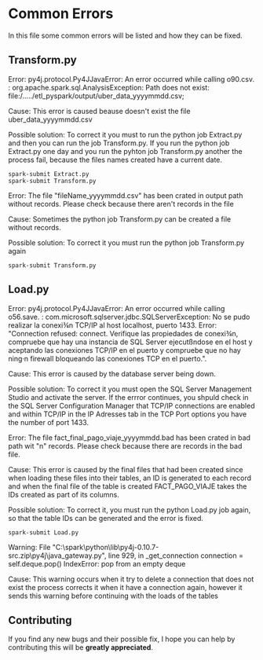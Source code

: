 # Common Errors

In this file some common errors will be listed and how they can be fixed.

## Transform.py

Error:
py4j.protocol.Py4JJavaError: An error occurred while calling o90.csv.
: org.apache.spark.sql.AnalysisException: Path does not exist: file:/...../etl_pyspark/output/uber_data_yyyymmdd.csv;

Cause:
This error is caused beause doesn't exist the file uber_data_yyyymmdd.csv

Possible solution:
To correct it you must to run the python job Extract.py and then you can run the job Transform.py. If you run the python job Extract.py one day and you run the pyhton job Transform.py another the process fail, because the files names created have a current date.

```
spark-submit Extract.py
spark-submit Transform.py
```

Error:
The file "fileName_yyyymmdd.csv" has been crated in output path without records.
Please check because there aren't records in the file

Cause:
Sometimes the python job Transform.py can be created a file without records.

Possible solution:
To correct it you must run the python job Transform.py again

```
spark-submit Transform.py
```

## Load.py

Error:
py4j.protocol.Py4JJavaError: An error occurred while calling o56.save. : com.microsoft.sqlserver.jdbc.SQLServerException: No se pudo realizar la conexi¾n TCP/IP al host localhost, puerto 1433. Error: "Connection refused: connect. Verifique las propiedades de conexi¾n, compruebe que hay una instancia de SQL Server ejecutßndose en el host y aceptando las conexiones TCP/IP en el puerto y compruebe que no hay ning·n firewall bloqueando las conexiones TCP en el puerto.".

Cause:
This error is caused by the database server being down.

Possible solution:
To correct it you must open the SQL Server Management Studio and activate the server. If the errror continues, you shpuld check in the SQL Server Configuration Manager that TCP/IP connections are enabled and within TCP/IP in the IP Adresses tab in the TCP Port options you have the number of port 1433.

Error:
The file fact_final_pago_viaje_yyyymmdd.bad has been crated in bad path wit "n" records.
Please check because there are records in the bad file.

Cause:
This error is caused by the final files that had been created since when loading these files into their tables, an ID is generated to each record and when the final file of the table is created FACT_PAGO_VIAJE takes the IDs created as part of its columns.

Possible solution:
To correct it, you must run the python Load.py job again, so that the table IDs can be generated and the error is fixed.

```
spark-submit Load.py
```

Warning:
File "C:\spark\python\lib\py4j-0.10.7-src.zip\py4j\java_gateway.py", line 929, in \_get_connection
connection = self.deque.pop()
IndexError: pop from an empty deque

Cause:
This warning occurs when it try to delete a connection that does not exist the process corrects it when it have a connection again, however it sends this warning before continuing with the loads of the tables

## Contributing

If you find any new bugs and their possible fix, I hope you can help by contributing this will be **greatly appreciated**.
